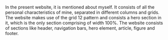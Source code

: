 In the present website,  it is mentioned about myself. It consists of all the personal characteristics of mine, separated in different columns and grids. The website makes use of the grid 12 pattern and consists a hero section in it, which is the only section comprising of width 100%. The website consists of sections like header, navigation bars, hero element, article, figure and footer.